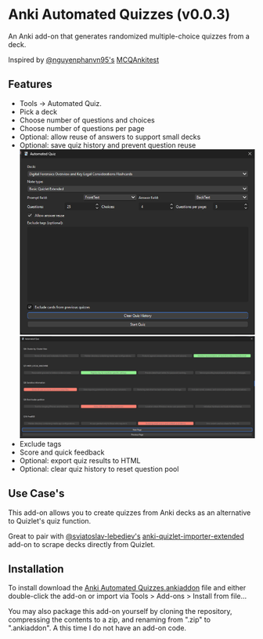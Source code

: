 
# Anki Automated Quizzes (v0.0.3)

An Anki add-on that generates randomized multiple-choice quizzes from a deck.

Inspired by [@nguyenphanvn95's](https://github.com/nguyenphanvn95) [MCQAnkitest](https://github.com/nguyenphanvn95/MCQAnkitest)

## Features
- Tools → Automated Quiz.
- Pick a deck
- Choose number of questions and choices
- Choose number of questions per page
- Optional: allow reuse of answers to support small decks
- Optional: save quiz history and prevent question reuse
![alt text](image.png)
![alt text](image-1.png)
- Exclude tags
- Score and quick feedback
- Optional: export quiz results to HTML
- Optional: clear quiz history to reset question pool

## Use Case's

This add-on allows you to create quizzes from Anki decks as an alternative to Quizlet's quiz function.

Great to pair with [@sviatoslav-lebediev's](https://github.com/sviatoslav-lebediev) [anki-quizlet-importer-extended](https://github.com/sviatoslav-lebediev/anki-quizlet-importer-extended) add-on to scrape decks directly from Quizlet.


## Installation

To install download the [Anki Automated Quizzes.ankiaddon]() file and either double-click the add-on or import via Tools > Add-ons > Install from file...

You may also package this add-on yourself by cloning the repository, compressing the contents to a zip, and renaming from ".zip" to ".ankiaddon". A this time I do not have an add-on code.